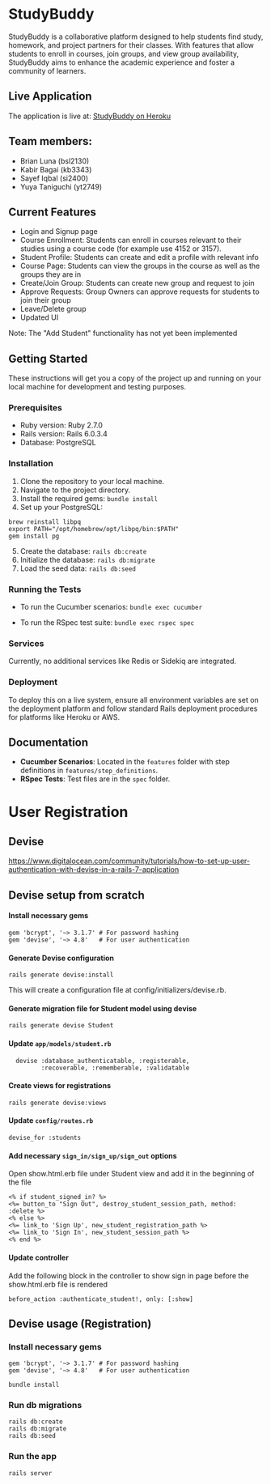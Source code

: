 # StudyBuddy

StudyBuddy is a collaborative platform designed to help students find study, homework, and project partners for their classes. With features that allow students to enroll in courses, join groups, and view group availability, StudyBuddy aims to enhance the academic experience and foster a community of learners.

## Live Application

The application is live at: [StudyBuddy on Heroku](https://quiet-stream-84389-6ae62200e85e.herokuapp.com/students/sign_in)

## Team members:

- Brian Luna (bsl2130)
- Kabir Bagai (kb3343)
- Sayef Iqbal (si2400)
- Yuya Taniguchi (yt2749)

## Current Features

- Login and Signup page
- Course Enrollment: Students can enroll in courses relevant to their studies using a course code (for example use 4152 or 3157).
- Student Profile: Students can create and edit a profile with relevant info
- Course Page: Students can view the groups in the course as well as the groups they are in
- Create/Join Group: Students can create new group and request to join
- Approve Requests: Group Owners can approve requests for students to join their group
- Leave/Delete group
- Updated UI

Note: The "Add Student" functionality has not yet been implemented
## Getting Started

These instructions will get you a copy of the project up and running on your local machine for development and testing purposes.

### Prerequisites

- Ruby version: Ruby 2.7.0
- Rails version: Rails 6.0.3.4
- Database: PostgreSQL

### Installation

1. Clone the repository to your local machine.
2. Navigate to the project directory.
3. Install the required gems: `bundle install`
4. Set up your PostgreSQL:
```
brew reinstall libpq
export PATH="/opt/homebrew/opt/libpq/bin:$PATH"
gem install pg
```
5. Create the database: `rails db:create`
6. Initialize the database: `rails db:migrate`
7. Load the seed data: `rails db:seed`


### Running the Tests

- To run the Cucumber scenarios:
`bundle exec cucumber`

- To run the RSpec test suite:
`bundle exec rspec spec`



### Services

Currently, no additional services like Redis or Sidekiq are integrated.

### Deployment

To deploy this on a live system, ensure all environment variables are set on the deployment platform and follow standard Rails deployment procedures for platforms like Heroku or AWS.

## Documentation

- **Cucumber Scenarios**: Located in the `features` folder with step definitions in `features/step_definitions`.
- **RSpec Tests**: Test files are in the `spec` folder.


# User Registration 

## Devise
https://www.digitalocean.com/community/tutorials/how-to-set-up-user-authentication-with-devise-in-a-rails-7-application

## Devise setup from scratch

#### Install necessary gems

```
gem 'bcrypt', '~> 3.1.7' # For password hashing
gem 'devise', '~> 4.8'   # For user authentication
```

#### Generate Devise configuration
```
rails generate devise:install
```
This will create a configuration file at config/initializers/devise.rb. 

#### Generate migration file for Student model using devise
```
rails generate devise Student
```

#### Update `app/models/student.rb`
```
  devise :database_authenticatable, :registerable,
         :recoverable, :rememberable, :validatable
```

#### Create views for registrations
```
rails generate devise:views
```

#### Update `config/routes.rb`
```
devise_for :students
```

#### Add necessary `sign_in/sign_up/sign_out` options
Open show.html.erb file under Student view and add it in the beginning of the file
```
<% if student_signed_in? %>
<%= button_to "Sign Out", destroy_student_session_path, method: :delete %> 
<% else %>
<%= link_to 'Sign Up', new_student_registration_path %>
<%= link_to 'Sign In', new_student_session_path %>
<% end %>
```

#### Update controller
Add the following block in the controller to show sign in page before the show.html.erb file is rendered
```
before_action :authenticate_student!, only: [:show]
```

## Devise usage (Registration)

### Install necessary gems
```
gem 'bcrypt', '~> 3.1.7' # For password hashing
gem 'devise', '~> 4.8'   # For user authentication
```

```
bundle install
```

### Run db migrations
```
rails db:create
rails db:migrate
rails db:seed
```

### Run the app
```
rails server
```
